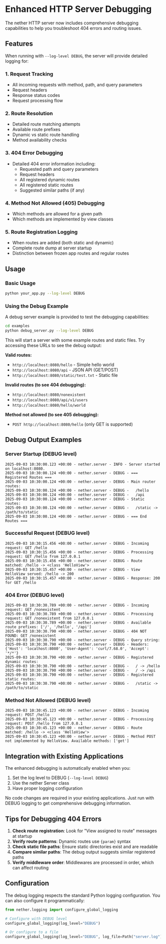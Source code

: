 # Enhanced HTTP Server Debugging

The nether HTTP server now includes comprehensive debugging capabilities to help you troubleshoot 404 errors and routing issues.

## Features

When running with `--log-level DEBUG`, the server will provide detailed logging for:

### 1. Request Tracking

- All incoming requests with method, path, and query parameters
- Request headers
- Response status codes
- Request processing flow

### 2. Route Resolution

- Detailed route matching attempts
- Available route prefixes
- Dynamic vs static route handling
- Method availability checks

### 3. 404 Error Debugging

- Detailed 404 error information including:
  - Requested path and query parameters
  - Request headers
  - All registered dynamic routes
  - All registered static routes
  - Suggested similar paths (if any)

### 4. Method Not Allowed (405) Debugging

- Which methods are allowed for a given path
- Which methods are implemented by view classes

### 5. Route Registration Logging

- When routes are added (both static and dynamic)
- Complete route dump at server startup
- Distinction between frozen app routes and regular routes

## Usage

### Basic Usage

```bash
python your_app.py --log-level DEBUG
```

### Using the Debug Example

A debug server example is provided to test the debugging capabilities:

```bash
cd examples
python debug_server.py --log-level DEBUG
```

This will start a server with some example routes and static files. Try accessing these URLs to see the debug output:

**Valid routes:**

- `http://localhost:8080/hello` - Simple hello world
- `http://localhost:8080/api` - JSON API (GET/POST)
- `http://localhost:8080/static/test.txt` - Static file

**Invalid routes (to see 404 debugging):**

- `http://localhost:8080/nonexistent`
- `http://localhost:8080/api/v1/users`
- `http://localhost:8080/hello/world`

**Method not allowed (to see 405 debugging):**

- `POST http://localhost:8080/hello` (only GET is supported)

## Debug Output Examples

### Server Startup (DEBUG level)

```
2025-09-03 10:30:00.123 +00:00 - nether.server - INFO - Server started on localhost:8080.
2025-09-03 10:30:00.124 +00:00 - nether.server - DEBUG - === Registered Routes ===
2025-09-03 10:30:00.124 +00:00 - nether.server - DEBUG - Main router routes:
2025-09-03 10:30:00.124 +00:00 - nether.server - DEBUG -   /hello
2025-09-03 10:30:00.124 +00:00 - nether.server - DEBUG -   /api
2025-09-03 10:30:00.124 +00:00 - nether.server - DEBUG - Static routes:
2025-09-03 10:30:00.124 +00:00 - nether.server - DEBUG -   /static -> /path/to/static
2025-09-03 10:30:00.124 +00:00 - nether.server - DEBUG - === End Routes ===
```

### Successful Request (DEBUG level)

```
2025-09-03 10:30:15.456 +00:00 - nether.server - DEBUG - Incoming request: GET /hello
2025-09-03 10:30:15.456 +00:00 - nether.server - DEBUG - Processing request: GET /hello from 127.0.0.1
2025-09-03 10:30:15.456 +00:00 - nether.server - DEBUG - Route matched: /hello -> <class 'HelloView'>
2025-09-03 10:30:15.457 +00:00 - nether.server - DEBUG - View HelloView served: /hello -> 200
2025-09-03 10:30:15.457 +00:00 - nether.server - DEBUG - Response: 200 for GET /hello
```

### 404 Error (DEBUG level)

```
2025-09-03 10:30:30.789 +00:00 - nether.server - DEBUG - Incoming request: GET /nonexistent
2025-09-03 10:30:30.789 +00:00 - nether.server - DEBUG - Processing request: GET /nonexistent from 127.0.0.1
2025-09-03 10:30:30.789 +00:00 - nether.server - DEBUG - Available route prefixes: ['/', '/hello', '/api']
2025-09-03 10:30:30.790 +00:00 - nether.server - DEBUG - 404 NOT FOUND: GET /nonexistent
2025-09-03 10:30:30.790 +00:00 - nether.server - DEBUG - Query string: 
2025-09-03 10:30:30.790 +00:00 - nether.server - DEBUG - Headers: {'Host': 'localhost:8080', 'User-Agent': 'curl/7.68.0', 'Accept': '*/*'}
2025-09-03 10:30:30.790 +00:00 - nether.server - DEBUG - Registered dynamic routes:
2025-09-03 10:30:30.790 +00:00 - nether.server - DEBUG -   / -> /hello
2025-09-03 10:30:30.790 +00:00 - nether.server - DEBUG -   / -> /api
2025-09-03 10:30:30.790 +00:00 - nether.server - DEBUG - Registered static routes:
2025-09-03 10:30:30.790 +00:00 - nether.server - DEBUG -   /static -> /path/to/static
```

### Method Not Allowed (DEBUG level)

```
2025-09-03 10:30:45.123 +00:00 - nether.server - DEBUG - Incoming request: POST /hello
2025-09-03 10:30:45.123 +00:00 - nether.server - DEBUG - Processing request: POST /hello from 127.0.0.1
2025-09-03 10:30:45.123 +00:00 - nether.server - DEBUG - Route matched: /hello -> <class 'HelloView'>
2025-09-03 10:30:45.123 +00:00 - nether.server - DEBUG - Method POST not implemented by HelloView. Available methods: ['get']
```

## Integration with Existing Applications

The enhanced debugging is automatically enabled when you:

1. Set the log level to DEBUG (`--log-level DEBUG`)
2. Use the nether Server class
3. Have proper logging configuration

No code changes are required in your existing applications. Just run with DEBUG logging to get comprehensive debugging information.

## Tips for Debugging 404 Errors

1. **Check route registration**: Look for "View assigned to route" messages at startup
2. **Verify route patterns**: Dynamic routes use `{param}` syntax
3. **Check static file paths**: Ensure static directories exist and are readable
4. **Compare similar paths**: The debug output suggests similar registered paths
5. **Verify middleware order**: Middlewares are processed in order, which can affect routing

## Configuration

The debug logging respects the standard Python logging configuration. You can also configure it programmatically:

```python
from nether.logging import configure_global_logging

# Configure with DEBUG level
configure_global_logging(log_level="DEBUG")

# Or configure to a file
configure_global_logging(log_level="DEBUG", log_file=Path("server.log"))
```

